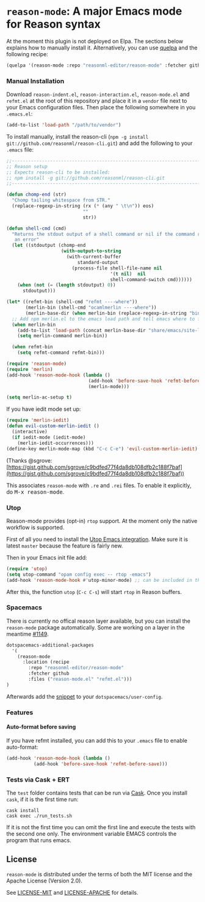 `reason-mode`: A major Emacs mode for Reason syntax
============================================================

At the moment this plugin is not deployed on Elpa. The sections below explains how to manually install it.
Alternatively, you can use [quelpa](https://github.com/quelpa/quelpa) and the following recipe:

```lisp
(quelpa '(reason-mode :repo "reasonml-editor/reason-mode" :fetcher github :stable t))
```

### Manual Installation

Download `reason-indent.el`, `reason-interaction.el`, `reason-mode.el` and `refmt.el` at the root of this repository and place it in a `vendor` file next to your Emacs configuration files. Then place the following somewhere in you `.emacs.el`:

```lisp
(add-to-list 'load-path "/path/to/vendor")
```

To install manually, install the reason-cli (`npm -g install git://github.com/reasonml/reason-cli.git`) and add the 
following to your `.emacs` file:

```lisp
;;----------------------------------------------------------------------------
;; Reason setup
;; Expects reason-cli to be installed:
;; npm install -g git://github.com/reasonml/reason-cli.git
;;----------------------------------------------------------------------------

(defun chomp-end (str)
  "Chomp tailing whitespace from STR."
  (replace-regexp-in-string (rx (* (any " \t\n")) eos)
                            ""
                            str))

(defun shell-cmd (cmd)
  "Returns the stdout output of a shell command or nil if the command returned
   an error"
  (let ((stdoutput (chomp-end
                    (with-output-to-string
                      (with-current-buffer
                          standard-output
                        (process-file shell-file-name nil
                                      '(t nil)  nil
                                      shell-command-switch cmd))))))
    (when (not (= (length stdoutput) 0))
      stdoutput)))

(let* ((refmt-bin (shell-cmd "refmt ----where"))
       (merlin-bin (shell-cmd "ocamlmerlin ----where"))
       (merlin-base-dir (when merlin-bin (replace-regexp-in-string "bin/ocamlmerlin$" "" merlin-bin))))
  ;; Add npm merlin.el to the emacs load path and tell emacs where to find ocamlmerlin
  (when merlin-bin
    (add-to-list 'load-path (concat merlin-base-dir "share/emacs/site-lisp/"))
    (setq merlin-command merlin-bin))

  (when refmt-bin
    (setq refmt-command refmt-bin)))

(require 'reason-mode)
(require 'merlin)
(add-hook 'reason-mode-hook (lambda ()
                              (add-hook 'before-save-hook 'refmt-before-save)
                              (merlin-mode)))

(setq merlin-ac-setup t)
```

If you have iedit mode set up: 

```lisp
(require 'merlin-iedit)
(defun evil-custom-merlin-iedit ()
  (interactive)
  (if iedit-mode (iedit-mode)
    (merlin-iedit-occurrences)))
(define-key merlin-mode-map (kbd "C-c C-e") 'evil-custom-merlin-iedit)
```

(Thanks @sgrove: [https://gist.github.com/sgrove/c9bdfed77f4da8db108dfb2c188f7baf](https://gist.github.com/sgrove/c9bdfed77f4da8db108dfb2c188f7baf))

This associates `reason-mode` with `.re` and `.rei` files. To enable it explicitly, do <kbd>M-x reason-mode</kbd>.

### Utop

Reason-mode provides (opt-in) `rtop` support. At the moment only the native workflow is supported.

First of all you need to install the [Utop Emacs integration](https://github.com/diml/utop#integration-with-emacs). Make sure it is latest `master` because the feature is fairly new.

Then in your Emacs init file add:

```lisp
(require 'utop)
(setq utop-command "opam config exec -- rtop -emacs")
(add-hook 'reason-mode-hook #'utop-minor-mode) ;; can be included in the hook above as well
```

After this, the function `utop` (`C-c C-s`) will start `rtop` in Reason buffers.

### Spacemacs

There is currently no offical reason layer available, but you can install the `reason-mode` package automatically.
Some are working on a layer in the meantime [#1149](https://github.com/facebook/reason/issues/1149). 

```lisp
dotspacemacs-additional-packages
  '(
    (reason-mode
      :location (recipe
        :repo "reasonml-editor/reason-mode"
        :fetcher github
        :files ("reason-mode.el" "refmt.el")))
)
```

Afterwards add the [snippet](#manual-installation) to your `dotspacemacs/user-config`.

### Features

#### Auto-format before saving

If you have refmt installed, you can add this to your `.emacs` file to enable
auto-format:

```lisp
(add-hook 'reason-mode-hook (lambda ()
          (add-hook 'before-save-hook 'refmt-before-save)))
```

### Tests via Cask + ERT

The `test` folder contains tests that can be run via [Cask](https://github.com/cask/cask).
Once you install `cask`, if it is the first time run:

```
cask install
cask exec ./run_tests.sh
```

If it is not the first time you can omit the first line and execute the tests with the second one only.
The environment variable EMACS controls the program that runs emacs.

## License

`reason-mode` is distributed under the terms of both the MIT license and the
Apache License (Version 2.0).

See [LICENSE-MIT](LICENSE-MIT) and [LICENSE-APACHE](LICENSE-APACHE) for details.
